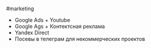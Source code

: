 #marketing 


- Google Ads + Youtube 
- Google Ags + Контектсная реклама
- Yandex Direct 
- Посевы в телеграм для некоммерческих проектов